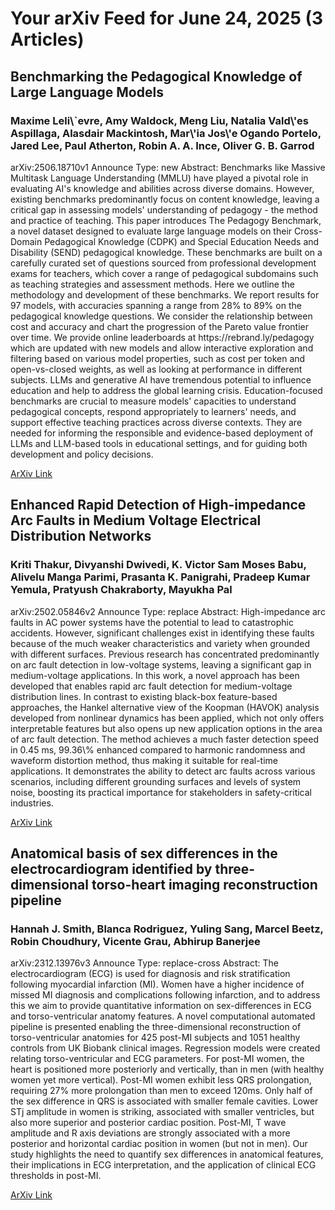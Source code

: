 <h1>Your arXiv Feed for June 24, 2025 (3 Articles)</h1>
<h2>Benchmarking the Pedagogical Knowledge of Large Language Models</h2>
<h3>Maxime Leli\`evre, Amy Waldock, Meng Liu, Natalia Vald\'es Aspillaga, Alasdair Mackintosh, Mar\'ia Jos\'e Ogando Portelo, Jared Lee, Paul Atherton, Robin A. A. Ince, Oliver G. B. Garrod</h3>
<p>arXiv:2506.18710v1 Announce Type: new 
Abstract: Benchmarks like Massive Multitask Language Understanding (MMLU) have played a pivotal role in evaluating AI's knowledge and abilities across diverse domains. However, existing benchmarks predominantly focus on content knowledge, leaving a critical gap in assessing models' understanding of pedagogy - the method and practice of teaching. This paper introduces The Pedagogy Benchmark, a novel dataset designed to evaluate large language models on their Cross-Domain Pedagogical Knowledge (CDPK) and Special Education Needs and Disability (SEND) pedagogical knowledge. These benchmarks are built on a carefully curated set of questions sourced from professional development exams for teachers, which cover a range of pedagogical subdomains such as teaching strategies and assessment methods. Here we outline the methodology and development of these benchmarks. We report results for 97 models, with accuracies spanning a range from 28% to 89% on the pedagogical knowledge questions. We consider the relationship between cost and accuracy and chart the progression of the Pareto value frontier over time. We provide online leaderboards at https://rebrand.ly/pedagogy which are updated with new models and allow interactive exploration and filtering based on various model properties, such as cost per token and open-vs-closed weights, as well as looking at performance in different subjects. LLMs and generative AI have tremendous potential to influence education and help to address the global learning crisis. Education-focused benchmarks are crucial to measure models' capacities to understand pedagogical concepts, respond appropriately to learners' needs, and support effective teaching practices across diverse contexts. They are needed for informing the responsible and evidence-based deployment of LLMs and LLM-based tools in educational settings, and for guiding both development and policy decisions.</p>
<a href='https://arxiv.org/abs/2506.18710'>ArXiv Link</a>

<h2>Enhanced Rapid Detection of High-impedance Arc Faults in Medium Voltage Electrical Distribution Networks</h2>
<h3>Kriti Thakur, Divyanshi Dwivedi, K. Victor Sam Moses Babu, Alivelu Manga Parimi, Prasanta K. Panigrahi, Pradeep Kumar Yemula, Pratyush Chakraborty, Mayukha Pal</h3>
<p>arXiv:2502.05846v2 Announce Type: replace 
Abstract: High-impedance arc faults in AC power systems have the potential to lead to catastrophic accidents. However, significant challenges exist in identifying these faults because of the much weaker characteristics and variety when grounded with different surfaces. Previous research has concentrated predominantly on arc fault detection in low-voltage systems, leaving a significant gap in medium-voltage applications. In this work, a novel approach has been developed that enables rapid arc fault detection for medium-voltage distribution lines. In contrast to existing black-box feature-based approaches, the Hankel alternative view of the Koopman (HAVOK) analysis developed from nonlinear dynamics has been applied, which not only offers interpretable features but also opens up new application options in the area of arc fault detection. The method achieves a much faster detection speed in 0.45 ms, 99.36\% enhanced compared to harmonic randomness and waveform distortion method, thus making it suitable for real-time applications. It demonstrates the ability to detect arc faults across various scenarios, including different grounding surfaces and levels of system noise, boosting its practical importance for stakeholders in safety-critical industries.</p>
<a href='https://arxiv.org/abs/2502.05846'>ArXiv Link</a>

<h2>Anatomical basis of sex differences in the electrocardiogram identified by three-dimensional torso-heart imaging reconstruction pipeline</h2>
<h3>Hannah J. Smith, Blanca Rodriguez, Yuling Sang, Marcel Beetz, Robin Choudhury, Vicente Grau, Abhirup Banerjee</h3>
<p>arXiv:2312.13976v3 Announce Type: replace-cross 
Abstract: The electrocardiogram (ECG) is used for diagnosis and risk stratification following myocardial infarction (MI). Women have a higher incidence of missed MI diagnosis and complications following infarction, and to address this we aim to provide quantitative information on sex-differences in ECG and torso-ventricular anatomy features. A novel computational automated pipeline is presented enabling the three-dimensional reconstruction of torso-ventricular anatomies for 425 post-MI subjects and 1051 healthy controls from UK Biobank clinical images. Regression models were created relating torso-ventricular and ECG parameters. For post-MI women, the heart is positioned more posteriorly and vertically, than in men (with healthy women yet more vertical). Post-MI women exhibit less QRS prolongation, requiring 27% more prolongation than men to exceed 120ms. Only half of the sex difference in QRS is associated with smaller female cavities. Lower STj amplitude in women is striking, associated with smaller ventricles, but also more superior and posterior cardiac position. Post-MI, T wave amplitude and R axis deviations are strongly associated with a more posterior and horizontal cardiac position in women (but not in men). Our study highlights the need to quantify sex differences in anatomical features, their implications in ECG interpretation, and the application of clinical ECG thresholds in post-MI.</p>
<a href='https://arxiv.org/abs/2312.13976'>ArXiv Link</a>

